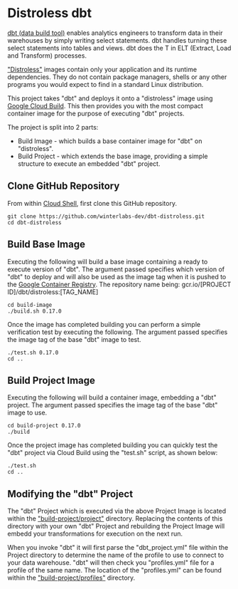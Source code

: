 # Distroless dbt

[dbt (data build tool)](https://www.getdbt.com/) enables analytics engineers to transform data in their warehouses by simply writing select statements. dbt handles turning these select statements into tables and views.  dbt does the T in ELT (Extract, Load and Transform) processes.

["Distroless"](https://github.com/GoogleContainerTools/distroless) images contain only your application and its runtime dependencies. They do not contain package managers, shells or any other programs you would expect to find in a standard Linux distribution.

This project takes "dbt" and deploys it onto a "distroless" image using [Google Cloud Build](https://cloud.google.com/cloud-build).  This then provides you with the most compact container image for the purpose of executing "dbt" projects.

The project is split into 2 parts:
- Build Image - which builds a base container image for "dbt" on "distroless".
- Build Project - which extends the base image, providing a simple structure to execute an embedded "dbt" project.

## Clone GitHub Repository

From within [Cloud Shell](https://cloud.google.com/shell), first clone this GitHub repository.

    git clone https://github.com/winterlabs-dev/dbt-distroless.git
    cd dbt-distroless

## Build Base Image

Executing the following will build a base image containing a ready to execute version of "dbt".  The argument passed specifies which version of "dbt" to deploy and will also be used as the image tag when it is pushed to the [Google Container Registry](https://cloud.google.com/container-registry). The repository name being:  gcr.io/[PROJECT ID]/dbt/distroless:[TAG_NAME]

    cd build-image
    ./build.sh 0.17.0

Once the image has completed building you can perform a simple verification test by executing the following. The argument passed specifies the image tag of the base "dbt" image to test.

    ./test.sh 0.17.0
    cd ..

## Build Project Image

Executing the following will build a container image, embedding a "dbt" project. The argument passed specifies the image tag of the base "dbt" image to use.

    cd build-project 0.17.0
    ./build

Once the project image has completed building you can quickly test the "dbt" project via Cloud Build using the "test.sh" script, as shown below:

    ./test.sh
    cd ..

## Modifying the "dbt" Project

The "dbt" Project which is executed via the above Project Image is located within the ["build-project/project"](https://github.com/winterlabs-dev/dbt-distroless/tree/master/build-project/project) directory.  Replacing the contents of this directory with your own "dbt" Project and rebuilding the Project Image will embedd your transformations for execution on the next run.

When you invoke "dbt" it will first parse the "dbt_project.yml" file within the Project directory to determine the name of the profile to use to connect to your data warehouse.  "dbt" will then check you "profiles.yml" file for a profile of the same name.  The location of the "profiles.yml" can be found within the ["build-project/profiles"](https://github.com/winterlabs-dev/dbt-distroless/tree/master/build-project/project) directory.

